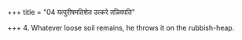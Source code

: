 +++
title = "04 यत्पुरीषमतिशेत उत्करे तन्निवपति"

+++
4. Whatever loose soil remains, he throws it on the rubbish-heap.  
